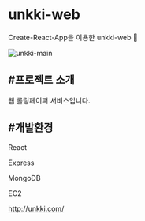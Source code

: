 # unkki-web
Create-React-App을 이용한 unkki-web 🐰

![unkki-main](https://user-images.githubusercontent.com/116067240/221156693-52657f54-a864-419b-a352-ace1211f222d.png)

#프로젝트 소개
---
웹 롤링페이퍼 서비스입니다.


#개발환경
---
React

Express

MongoDB

EC2

http://unkki.com/
